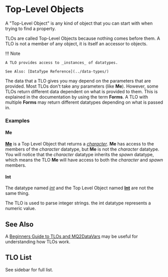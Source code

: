 # Top-Level Objects

A "Top-Level Object" is any kind of object that you can start with when trying to find a property.

TLOs are called Top-Level Objects because nothing comes before them. A TLO is not a member of any object, it is itself an accessor to objects.

!!! Note

    A TLO provides access to _instances_ of datatypes.

    See Also: [DataType Reference](../data-types/)


The data that a TLO gives you may depend on the parameters that are provided. Most TLOs don't take any parameters (like **Me**). However, some TLOs return different data dependent on what is provided to them.
This is explained in the documentation by using the term **Forms**. A TLO with multiple **Forms** may return different datatypes depending on what is passed in.

### Examples

#### Me

**[Me](tlo-me)** is a Top Level Object that returns a [_character_](../data-types/datatype-character). **Me** has access to the members of the _character_ datatype, but **Me** is not the _character_ datatype. You will notice that the _character_ datatype inherits the _spawn_ datatype, which means the TLO **Me** will have access to both the _character_ and _spawn_ members.

#### Int

The datatype named [_int_](../data-types/datatype-int) and the Top Level Object named [**Int**](tlo-int) are not the same thing. 

The TLO is used to parse integer strings. the int datatype represents a numeric value.

## See Also

A [Beginners Guide to TLOs and MQ2DataVars](../../macros/beginners-guide-datatypes) may be useful for understanding how TLOs work.

## TLO List

See sidebar for full list.
